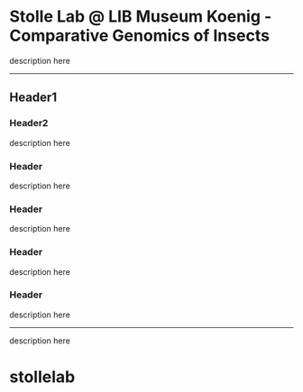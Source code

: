 # Stolle Lab @ LIB Museum Koenig - Comparative Genomics of Insects

description here

---
## Header1
### Header2

description here

### Header

description here

### Header

description here

### Header

description here

### Header

description here

---

description here
# stollelab
